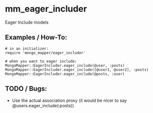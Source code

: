 
# mm_eager_includer

Eager Include models

## Examples / How-To:

    # in an initializer:
    require 'mongo_mapper/eager_includer'

    # when you want to eager include:
    MongoMapper::EagerIncluder.eager_include(@user, :posts)
    MongoMapper::EagerIncluder.eager_include([@user1, @user2], :posts)
    MongoMapper::EagerIncluder.eager_include(@posts, :user)


## TODO / Bugs:

  * Use the actual association proxy (it would be nicer to say @users.eager_include(:posts))
